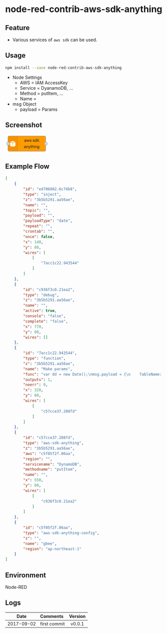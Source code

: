 # node-red-contrib-aws-sdk-anything

## Feature

* Various services of `aws sdk` can be used.

## Usage

```bash
npm install --save node-red-contrib-aws-sdk-anything
```

* Node Settings
  * AWS = IAM AccessKey
  * Service = DyanamoDB, ...
  * Method = putItem, ...
  * Name = 
* msg Object
  * payload = Params

## Screenshot

![Node](./screenshots/node.png)

## Example Flow

```json
[
    {
        "id": "ed786802.6c74b8",
        "type": "inject",
        "z": "3b5b5291.aa56ae",
        "name": "",
        "topic": "",
        "payload": "",
        "payloadType": "date",
        "repeat": "",
        "crontab": "",
        "once": false,
        "x": 140,
        "y": 80,
        "wires": [
            [
                "7acc1c22.943544"
            ]
        ]
    },
    {
        "id": "c936f3c0.21ea2",
        "type": "debug",
        "z": "3b5b5291.aa56ae",
        "name": "",
        "active": true,
        "console": "false",
        "complete": "false",
        "x": 770,
        "y": 80,
        "wires": []
    },
    {
        "id": "7acc1c22.943544",
        "type": "function",
        "z": "3b5b5291.aa56ae",
        "name": "Make params",
        "func": "var dd = new Date();\nmsg.payload = {\n    TableName: \"test\",\n    Item: {\n        id: {\n            S: \"datetime\" + dd\n        },\n        timestamp: {\n            N: \"100\"\n        },\n        json: {\n            S: '{\"hoge\":\"value\"}'\n        }\n    }\n};\nreturn msg;",
        "outputs": 1,
        "noerr": 0,
        "x": 320,
        "y": 80,
        "wires": [
            [
                "c57cce37.208fd"
            ]
        ]
    },
    {
        "id": "c57cce37.208fd",
        "type": "aws-sdk-anything",
        "z": "3b5b5291.aa56ae",
        "aws": "c5f05f2f.06aa",
        "region": "",
        "servicename": "DynamoDB",
        "methodname": "putItem",
        "name": "",
        "x": 550,
        "y": 80,
        "wires": [
            [
                "c936f3c0.21ea2"
            ]
        ]
    },
    {
        "id": "c5f05f2f.06aa",
        "type": "aws-sdk-anything-config",
        "z": "",
        "name": "gbee",
        "region": "ap-northeast-1"
    }
]
```

## Environment

Node-RED

## Logs

|Date|Comments|Version|
|:--:|:-------|:-----:|
|2017-09-02|first commit|v0.0.1|
